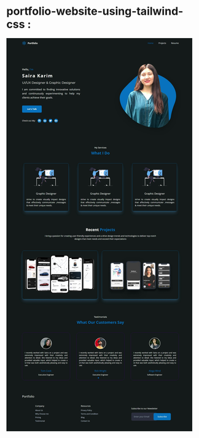 ﻿# portfolio-website-using-tailwind-css :
![portfolio website using tailwind css](/src/img/github-cover.jpeg)

